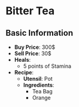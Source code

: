 # Bitter Tea

## Basic Information

- **Buy Price**: 300$
- **Sell Price**: 30$
- **Heals**:
  - 5 points of Stamina
- **Recipe**:
  - **Utensil**: Pot
  - **Ingredients**:
    - Tea Bag
    - Orange